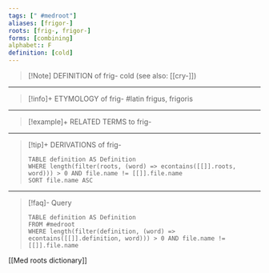 ```yaml
---
tags: [" #medroot"]
aliases: [frigor-]
roots: [frig-, frigor-]
forms: [combining]
alphabet:: F
definition: [cold]
---
```

>[!Note] DEFINITION of frig-
>cold (see also: [[cry-]])
_____
>[!info]+ ETYMOLOGY of frig-
>#latin frigus, frigoris
_____
>[!example]+ RELATED TERMS to frig-
>
_____
>[!tip]+ DERIVATIONS of frig-
>```dataview
>TABLE definition AS Definition 
>WHERE length(filter(roots, (word) => econtains([[]].roots, word))) > 0 AND file.name != [[]].file.name
>SORT file.name ASC
>```
___
>[!faq]- Query
>```dataview
>TABLE definition AS Definition
>FROM #medroot
>WHERE length(filter(definition, (word) => econtains([[]].definition, word))) > 0 AND file.name != [[]].file.name
>```

[[Med roots dictionary]]
